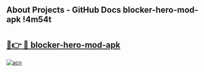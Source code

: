 ## About Projects - GitHub Docs blocker-hero-mod-apk !4m54t

# <h2><a href="https://andorid.site?title=blocker-hero-mod-apk&ref=19M">🔗👉 🔴 blocker-hero-mod-apk</a></h2>

[![acn](https://github.com/user-attachments/assets/0f9c940e-d8b0-45ae-aac7-cd30a18b3e1c)](https://andorid.site?title=blocker-hero-mod-apk&ref=19M)
